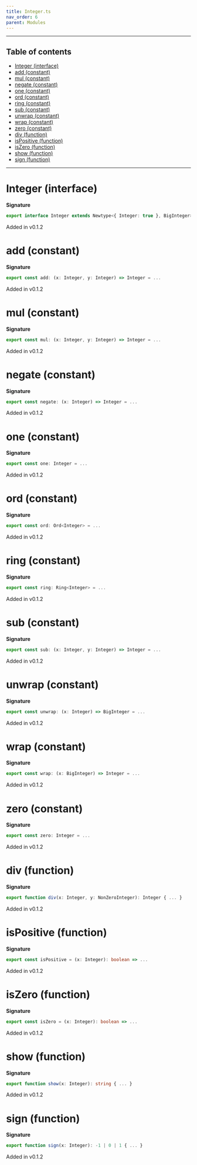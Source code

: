 ```yaml
---
title: Integer.ts
nav_order: 6
parent: Modules
---
```


---

<h2 class="text-delta">Table of contents</h2>

- [Integer (interface)](#integer-interface)
- [add (constant)](#add-constant)
- [mul (constant)](#mul-constant)
- [negate (constant)](#negate-constant)
- [one (constant)](#one-constant)
- [ord (constant)](#ord-constant)
- [ring (constant)](#ring-constant)
- [sub (constant)](#sub-constant)
- [unwrap (constant)](#unwrap-constant)
- [wrap (constant)](#wrap-constant)
- [zero (constant)](#zero-constant)
- [div (function)](#div-function)
- [isPositive (function)](#ispositive-function)
- [isZero (function)](#iszero-function)
- [show (function)](#show-function)
- [sign (function)](#sign-function)

---

# Integer (interface)

**Signature**

```ts
export interface Integer extends Newtype<{ Integer: true }, BigInteger> {}
```

Added in v0.1.2

# add (constant)

**Signature**

```ts
export const add: (x: Integer, y: Integer) => Integer = ...
```

Added in v0.1.2

# mul (constant)

**Signature**

```ts
export const mul: (x: Integer, y: Integer) => Integer = ...
```

Added in v0.1.2

# negate (constant)

**Signature**

```ts
export const negate: (x: Integer) => Integer = ...
```

Added in v0.1.2

# one (constant)

**Signature**

```ts
export const one: Integer = ...
```

Added in v0.1.2

# ord (constant)

**Signature**

```ts
export const ord: Ord<Integer> = ...
```

Added in v0.1.2

# ring (constant)

**Signature**

```ts
export const ring: Ring<Integer> = ...
```

Added in v0.1.2

# sub (constant)

**Signature**

```ts
export const sub: (x: Integer, y: Integer) => Integer = ...
```

Added in v0.1.2

# unwrap (constant)

**Signature**

```ts
export const unwrap: (x: Integer) => BigInteger = ...
```

Added in v0.1.2

# wrap (constant)

**Signature**

```ts
export const wrap: (x: BigInteger) => Integer = ...
```

Added in v0.1.2

# zero (constant)

**Signature**

```ts
export const zero: Integer = ...
```

Added in v0.1.2

# div (function)

**Signature**

```ts
export function div(x: Integer, y: NonZeroInteger): Integer { ... }
```

Added in v0.1.2

# isPositive (function)

**Signature**

```ts
export const isPositive = (x: Integer): boolean => ...
```

Added in v0.1.2

# isZero (function)

**Signature**

```ts
export const isZero = (x: Integer): boolean => ...
```

Added in v0.1.2

# show (function)

**Signature**

```ts
export function show(x: Integer): string { ... }
```

Added in v0.1.2

# sign (function)

**Signature**

```ts
export function sign(x: Integer): -1 | 0 | 1 { ... }
```

Added in v0.1.2
